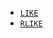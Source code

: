 * [`LIKE`](../../esql-functions-operators.md#like)
* [`RLIKE`](../../esql-functions-operators.md#rlike)
